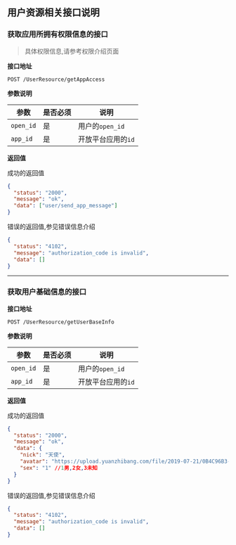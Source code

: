 ## 用户资源相关接口说明 <!-- {docsify-ignore} -->

### 获取应用所拥有权限信息的接口

> 具体权限信息,请参考权限介绍页面

**接口地址**

`POST /UserResource/getAppAccess`

**参数说明**

| 参数      | 是否必须 | 说明               |
| --------- | -------- | ------------------ |
| `open_id` | 是       | 用户的`open_id`    |
| `app_id`  | 是       | 开放平台应用的`id` |

**返回值**

成功的返回值

```json
{
  "status": "2000",
  "message": "ok",
  "data": ["user/send_app_message"]
}
```

错误的返回值,参见错误信息介绍

```json
{
  "status": "4102",
  "message": "authorization_code is invalid",
  "data": []
}
```

---

### 获取用户基础信息的接口

**接口地址**

`POST /UserResource/getUserBaseInfo`

**参数说明**

| 参数      | 是否必须 | 说明               |
| --------- | -------- | ------------------ |
| `open_id` | 是       | 用户的`open_id`    |
| `app_id`  | 是       | 开放平台应用的`id` |

**返回值**

成功的返回值

```json
{
  "status": "2000",
  "message": "ok",
  "data": {
    "nick": "天使",
    "avatar": "https://upload.yuanzhibang.com/file/2019-07-21/0B4C96B3-DD62-47F9-B9BF-080CAF090DBA.jpeg",
    "sex": "1" //1男,2女,3未知
  }
}
```

错误的返回值,参见错误信息介绍

```json
{
  "status": "4102",
  "message": "authorization_code is invalid",
  "data": []
}
```
